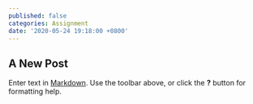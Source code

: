 ```yaml
---
published: false
categories: Assignment
date: '2020-05-24 19:18:00 +0800'
---
```

## A New Post

Enter text in [Markdown](http://daringfireball.net/projects/markdown/). Use the toolbar above, or click the **?** button for formatting help.
